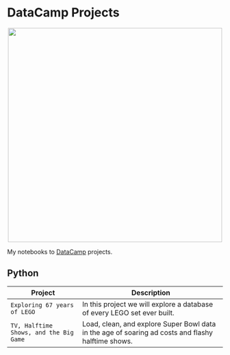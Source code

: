 # DataCamp Projects

<p align="center"> 
<img src="https://cdn.datacamp.com/main-app/assets/brand/logos/DataCamp_Horizontal_RGB-d196011f63ebda76dc5c9772425cf9541b8639af842d5e5476ef10f2460ed1e4.png" width="500">
</p>

My notebooks to <a href="https://datacamp.com/profile/tsocassandra">DataCamp</a> projects.

## Python
| Project | Description |
| --- | --- |
| `Exploring 67 years of LEGO` | In this project we will explore a database of every LEGO set ever built. |
| `TV, Halftime Shows, and the Big Game` | Load, clean, and explore Super Bowl data in the age of soaring ad costs and flashy halftime shows. |